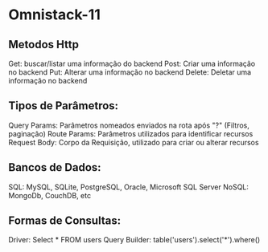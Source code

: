 # Omnistack-11

## Metodos Http 
  Get: buscar/listar uma informação do backend
  Post: Criar uma informação no backend
  Put: Alterar uma informação no backend
  Delete: Deletar uma informação no backend

## Tipos de Parâmetros:   
  Query Params: Parâmetros nomeados enviados na rota após "?" (Filtros, paginação)
  Route Params: Parâmetros utilizados para identificar recursos
  Request Body: Corpo da Requisição, utilizado para criar ou alterar recursos

## Bancos de Dados:
  SQL: MySQL, SQLite, PostgreSQL, Oracle, Microsoft SQL Server
  NoSQL: MongoDb, CouchDB, etc

## Formas de Consultas:
  Driver: Select * FROM users
  Query Builder: table('users').select('*').where()